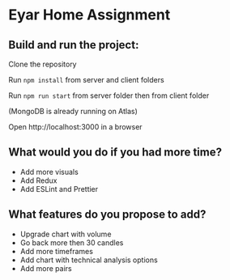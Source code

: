 # Eyar Home Assignment

## Build and run the project:

Clone the repository

Run ```npm install``` from server and client folders

Run ```npm run start``` from server folder then from client folder

(MongoDB is already running on Atlas)

Open http://localhost:3000 in a browser

## What would you do if you had more time?
- Add more visuals
- Add Redux
- Add ESLint and Prettier

## What features do you propose to add?
- Upgrade chart with volume
- Go back more then 30 candles
- Add more timeframes
- Add chart with technical analysis options
- Add more pairs
